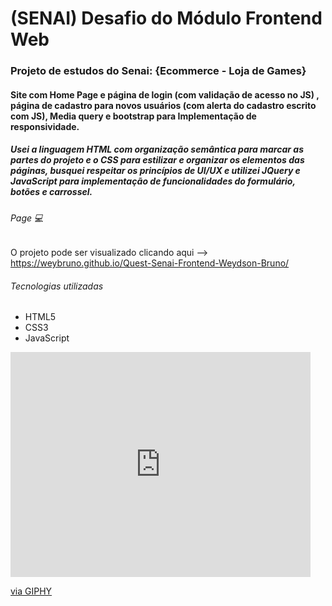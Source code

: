 # (SENAI) Desafio do Módulo Frontend Web 

### Projeto de estudos do Senai: {Ecommerce - Loja de Games}

#### Site com Home Page e página de login (com validação de acesso no JS) , página de cadastro para novos usuários (com alerta do cadastro escrito com JS), Media query e bootstrap para Implementação de responsividade. 

##### Usei a linguagem HTML com organização semântica para marcar as partes do projeto e o CSS para estilizar e organizar os elementos das páginas, busquei respeitar os princípios de UI/UX e utilizei JQuery e JavaScript para implementação de funcionalidades do formulário, botões e carrossel.

###### Page 💻
O projeto pode ser visualizado clicando aqui --> https://weybruno.github.io/Quest-Senai-Frontend-Weydson-Bruno/

###### Tecnologias utilizadas
- HTML5
- CSS3
- JavaScript

<iframe src="https://giphy.com/embed/NytMLKyiaIh6VH9SPm" width="480" height="360" frameBorder="0" class="giphy-embed" allowFullScreen></iframe><p><a href="https://giphy.com/gifs/GitHub-ok-thumbs-up-thumb-NytMLKyiaIh6VH9SPm">via GIPHY</a></p>
